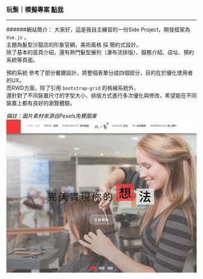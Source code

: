 ### 玩髮｜模擬專案 [點我](https://yuntaolin.github.io/play-hair/dist/index.html#/)
***
######網站簡介：
大家好，這是我自主練習的一份Side Project，開發框架為 `Vue.js` 。     
主題為髮型沙龍店的形象官網，美術風格 採 簡約式設計。    
除了基本的首頁介紹，還有熱門髮型展列（瀑布流排版）、服務介紹、店址、預約系統等頁面。  
   
預約系統 參考了部分餐廳設計，將整個表單分成四個部分，目的在於優化使用者的UX。   
而RWD方面，除了引用 `bootstrap-grid` 的格線系統外，   
還針對了不同裝置尺寸的字型大小、排版方式進行多次優化與修改，希望能在不同裝置上都有良好的瀏覽體驗。  
    
      
*備註：圖片素材來源自Pexels免費圖庫*
![Alt text](https://github.com/YunTaoLin/play-hair/blob/master/Screenshots/%E6%93%B7%E5%8F%96.PNG)

